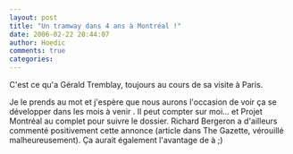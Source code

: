 ```yaml
---
layout: post
title: "Un tramway dans 4 ans à Montréal !"
date: 2006-02-22 20:44:07
author: Hoedic
comments: true
categories: 
---
```



C'est ce qu'a  Gérald Tremblay, toujours au cours de sa visite à Paris.

Je le prends au mot et j'espère que nous aurons l'occasion de voir ça se développer dans les mois à venir . Il peut compter sur moi... et Projet Montréal au complet pour suivre le dossier. Richard Bergeron a d'ailleurs commenté positivement cette annonce (article dans The Gazette, vérouillé malheureusement). Ça aurait également l'avantage de  à  ;)